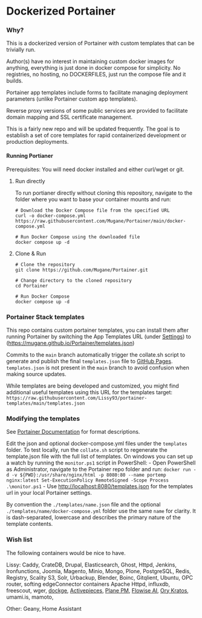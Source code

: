 # Dockerized Portainer

### Why?

This is a dockerized version of Portainer with custom templates that can be trivially run. 

Author(s) have no interest in maintaining custom docker images for anything, everything is just done in docker compose for simplicity. No registries, no hosting, no DOCKERFILES, just run the compose file and it builds.

Portainer app templates include forms to facilitate managing deployment parameters (unlike Portainer custom app templates).

Reverse proxy versions of some public services are provided to facilitate domain mapping and SSL certificate management.

This is a fairly new repo and will be updated frequently. The goal is to establish a set of core templates for rapid containerized development or production deployments. 

#### Running Portianer

Prerequisites: You will need docker installed and either curl/wget or git.

1. Run directly

    To run portianer directly without cloning this repository, navigate to the folder where you want to base your container mounts and run:
    ```
    # Download the Docker Compose file from the specified URL
    curl -o docker-compose.yml https://raw.githubusercontent.com/Mugane/Portainer/main/docker-compose.yml
    
    # Run Docker Compose using the downloaded file
    docker compose up -d
    ```

2. Clone & Run
    ```
    # Clone the repository
    git clone https://github.com/Mugane/Portainer.git
    
    # Change directory to the cloned repository
    cd Portainer
    
    # Run Docker Compose
    docker compose up -d
    ```

### Portainer Stack templates

This repo contains custom portainer templates, you can install them after running Portainer by switching the App Templates URL (under [Settings](http://localhost:9000/#!/settings)) to (https://mugane.github.io/Portainer/templates.json)

Commits to the `main` branch automatically trigger the collate.sh script to generate and publish the final `templates.json` file to [GitHub Pages](https://mugane.github.io/Portainer/templates.json). `templates.json` is not present in the `main` branch to avoid confusion when making source updates.

While templates are being developed and customized, you might find additional useful templates using this URL for the templates target: `https://raw.githubusercontent.com/Lissy93/portainer-templates/main/templates.json`

### Modifying the templates

See [Portainer Documentation](https://docs.portainer.io/advanced/app-templates/format) for format descriptions.

Edit the json and optional docker-compose.yml files under the `templates` folder. To test locally, run the `collate.sh` script to regenerate the template.json file with the full list of templates. On windows you can set up a watch by running the `monitor.ps1` script in PowerShell:
    - Open PowerShell as Administrator, navigate to the Portainer repo folder and run:
    ```
    docker run -d -v ${PWD}:/usr/share/nginx/html -p 8080:80 --name portemp nginx:latest
    Set-ExecutionPolicy RemoteSigned -Scope Process
    .\monitor.ps1
    ```
    - Use [http://localhost:8080/templates.json](http://localhost:8080/templates.json) for the templates url in your local Portainer settings.

By convention the `./templates/name.json` file and the optional `./templates/name/docker-compose.yml` folder use the same `name` for clarity. It is dash-separated, lowercase and describes the primary nature of the template contents. 

### Wish list

The following containers would be nice to have.

Lissy: Caddy, CrateDB, Drupal, Elasticsearch, Ghost, Httpd, Jenkins, Ironfunctions, Joomla, Magento, Minio, Mongo, Plone, PostgreSQL, Redis, Registry, Scality S3, Solr, Urbackup, Blender, Boinc, Gitqlient, Ubuntu, OPC router, softing edgeConnector containers Apache Httpd, influxdb, freescout, wger, [dockge](https://www.youtube.com/watch?v=HEklvsr7q54), [Activepieces](https://www.youtube.com/watch?v=MRm75uTf_A4), [Plane PM](https://www.youtube.com/watch?v=HqKvfDZICBA), [Flowise AI](https://www.youtube.com/watch?v=03RBE72lNf8), [Ory Kratos](https://www.youtube.com/watch?v=T-UPdN1hxKA), umami.is, mamoto,

Other: Geany, Home Assistant
